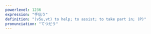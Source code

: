 ```yaml
---
powerlevel: 1236
expression: "手伝う"
definition: "(v5u,vt) to help; to assist; to take part in; (P)"
pronunciation: "てつだう"
---
```

